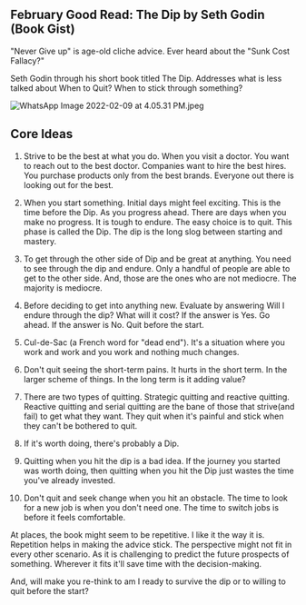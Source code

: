 ## February Good Read: The Dip by Seth Godin (Book Gist)

"Never Give up" is age-old cliche advice. Ever heard about the "Sunk Cost Fallacy?"

Seth Godin through his short book titled The Dip. Addresses what is less talked about When to Quit? When to stick through something?
 
![WhatsApp Image 2022-02-09 at 4.05.31 PM.jpeg](https://cdn.hashnode.com/res/hashnode/image/upload/v1644403308828/m8fCQPKDs.jpeg)


## Core Ideas


1. Strive to be the best at what you do. When you visit a doctor. You want to reach out to the best doctor. Companies want to hire the best hires. You purchase products only from the best brands. Everyone out there is looking out for the best.

2. When you start something. Initial days might feel exciting. This is the time before the Dip. As you progress ahead. There are days when you make no progress. It is tough to endure. The easy choice is to quit. This phase is called the Dip. The dip is the long slog between starting and mastery.

3. To get through the other side of Dip and be great at anything. You need to see through the dip and endure. Only a handful of people are able to get to the other side. And, those are the ones who are not mediocre. The majority is mediocre. 

4. Before deciding to get into anything new. Evaluate by answering Will I endure through the dip? What will it cost? If the answer is Yes. Go ahead. If the answer is No. Quit before the start. 

5. Cul-de-Sac (a French word for "dead end"). It's a situation where you work and work and you work and nothing much changes.

6. Don't quit seeing the short-term pains. It hurts in the short term. In the larger scheme of things. In the long term is it adding value?

7. There are two types of quitting. Strategic quitting and reactive quitting. Reactive quitting and serial quitting are the bane of those that strive(and fail) to get what they want. They quit when it's painful and stick when they can't be bothered to quit. 

8. If it's worth doing, there's probably a Dip.

9. Quitting when you hit the dip is a bad idea. If the journey you started was worth doing, then quitting when you hit the Dip just wastes the time you've already invested.

10. Don't quit and seek change when you hit an obstacle. The time to look for a new job is when you don't need one. The time to switch jobs is before it feels comfortable.

At places, the book might seem to be repetitive. I like it the way it is. Repetition helps in making the advice stick. The perspective might not fit in every other scenario. As it is challenging to predict the future prospects of something. Wherever it fits it'll save time with the decision-making. 

And, will make you re-think to am I ready to survive the dip or to willing to quit before the start?


